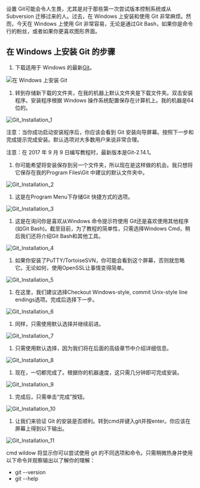 设置 Git可能会令人生畏，尤其是对于那些第一次尝试版本控制系统或从 Subversion 迁移过来的人。过去，在 Windows 上安装和使用 Git 非常麻烦。然而，今天在 Windows 上使用 Git 非常容易，无论是通过Git Bash，如果你是命令行的粉丝，或者如果你更喜欢图形界面。

## 在 Windows 上安装 Git 的步骤

1.  下载适用于 Windows 的最新[Git](https://git-for-windows.github.io/)。

![在 Windows 上安装 Git](https://www.toolsqa.com/gallery/Git/1.Install%20Git%20on%20Windows.png)

1.  转到存储新下载的文件夹，在我的机器上默认文件夹是下载文件夹。双击安装程序。安装程序根据 Windows 操作系统配置保存在计算机上。我的机器是64 位的。

![Git_Installation_1](https://www.toolsqa.com/gallery/Git/2.Git_Installation_1.png)

注意：当你成功启动安装程序后，你应该会看到 Git 安装向导屏幕。按照下一步和完成提示完成安装。默认选项对大多数用户来说非常合理。

注意：在 2017 年 9 月 9 日编写教程时，最新版本是Git-2.14.1。

1.  你可能希望将安装保存到另一个文件夹，所以现在是这样做的机会。我只想将它保存在我的Program Files\Git 中建议的默认文件夹中。

![Git_Installation_2](https://www.toolsqa.com/gallery/Git/3.Git_Installation_2.png)

1.  这是在Program Menu下存储Git 快捷方式的选项。

![Git_Installation_3](https://www.toolsqa.com/gallery/Git/4.Git_Installation_3.png)

1.  这是在询问你是喜欢从Windows 命令提示符使用 Git还是喜欢使用其他程序(如Git Bash)。截至目前，为了教程的简单性，只需选择Windows Cmd，稍后我们还将介绍Git Bash和其他工具。

![Git_Installation_4](https://www.toolsqa.com/gallery/Git/5.Git_Installation_4.png)

1.  如果你安装了PuTTY/TortoiseSVN，你可能会看到这个屏幕，否则就忽略它。无论如何，使用OpenSSL让事情变得简单。

![Git_Installation_5](https://www.toolsqa.com/gallery/Git/6.Git_Installation_5.png)

1.  在这里，我们建议选择Checkout Windows-style, commit Unix-style line endings选项。完成后选择下一步。

![Git_Installation_6](https://www.toolsqa.com/gallery/Git/7.Git_Installation_6.png)

1.  同样，只需使用默认选择并继续前进。

![Git_Installation_7](https://www.toolsqa.com/gallery/Git/8.Git_Installation_7.png)

1.  只需使用默认选择，因为我们将在后面的高级章节中介绍详细信息。

![Git_Installation_8](https://www.toolsqa.com/gallery/Git/9.Git_Installation_8.png)

1.  现在，一切都完成了。根据你的机器速度，这只需几分钟即可完成安装。

![Git_Installation_9](https://www.toolsqa.com/gallery/Git/10.Git_Installation_9.png)

1.  完成后，只需单击“完成”按钮。

![Git_Installation_10](https://www.toolsqa.com/gallery/Git/11.Git_Installation_10.png)

1.  让我们来验证 Git 的安装是否顺利。转到cmd并键入git并按enter。你应该在屏幕上得到以下输出。

![Git_Installation_11](https://www.toolsqa.com/gallery/Git/12.Git_Installation_11.png)

cmd wildow 将显示你可以尝试使用 git 的不同选项和命令。只需稍微热身并使用以下命令并观察输出以了解你的理解：

-   git --version
-   git --help